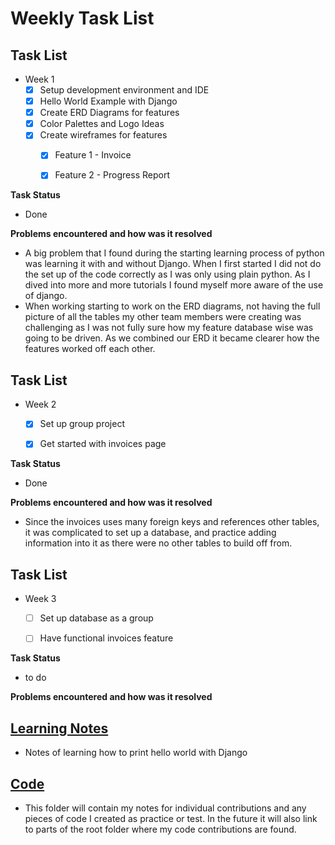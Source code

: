 # Weekly Task List

## Task List

* Week 1 
    - [x] Setup development environment and IDE
    - [x] Hello World Example with Django
    - [x] Create ERD Diagrams for features
    - [x] Color Palettes and Logo Ideas
    - [x] Create wireframes for features
        - [x] Feature 1 - Invoice
        - [x] Feature 2 - Progress Report
 

**Task Status**

* Done

**Problems encountered and how was it resolved**
 
 * A big problem that I found during the starting learning process of python was learning it with and without Django. When I first started I did not do the set up of the code correctly as I was only using plain python. As I dived into more and more tutorials I found myself more aware of the use of django. 
 * When working starting to work on the ERD diagrams, not having the full picture of all the tables my other team members were creating was challenging as I was not fully sure how my feature database wise was going to be driven. As we combined our ERD it became clearer how the features worked off each other.
 
## Task List

* Week 2 
    - [x] Set up group project
    - [x] Get started with invoices page


**Task Status**

* Done

**Problems encountered and how was it resolved**
 
 * Since the invoices uses many foreign keys and references other tables, it was complicated to set up a database, and practice adding information into it as there were no other tables to build off from.
 
 ## Task List

* Week 3 
    - [ ] Set up database as a group
    - [ ] Have functional invoices feature


**Task Status**

* to do

**Problems encountered and how was it resolved**
 
 

## [Learning Notes](https://github.com/2020-Summer-HTTP5303-A/project-and-learning-documentations-noname/blob/master/AndreaVillegasMayorga/LearningNotes/Python/HelloWorldwithDjango.md)

* Notes of learning how to print hello world with Django

## [Code](https://github.com/2020-Summer-HTTP5303-A/project-and-learning-documentations-noname/tree/master/AndreaVillegasMayorga/ProjectCode/DjangoHelloWorld)
* This folder will contain my notes for individual contributions and any pieces of code I created as practice or test. In the future it will also link to parts of the root folder where my code contributions are found.
